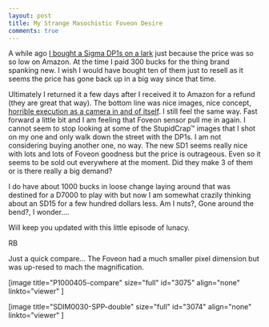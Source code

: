 ```yaml
---
layout: post
title: My Strange Masochistic Foveon Desire
comments: true
---
```

A while ago <a href="http://photo.rwboyer.com/2010/09/21/guess-what-the-cat-drug-in-a-foveon/">I bought a Sigma DP1s on a lark</a> just because the price was so so low on Amazon. At the time I paid 300 bucks for the thing brand spanking new. I wish I would have bought ten of them just to resell as it seems the price has gone back up in a big way since that time.

Ultimately I returned it a few days after I received it to Amazon for a refund (they are great that way). The bottom line was nice images, nice concept, <a href="http://photo.rwboyer.com/2011/01/31/cameras-i-wanted-to-love-but-couldnt/">horrible execution as a camera in and of itself</a>. I still feel the same way. Fast forward a little bit and I am feeling that Foveon sensor pull me in again. I cannot seem to stop looking at some of the StupidCrap™ images that I shot on my one and only walk down the street with the DP1s. I am not considering buying another one, no way. The new SD1 seems really nice with lots and lots of Foveon goodness but the price is outrageous. Even so it seems to be sold out everywhere at the moment. Did they make 3 of them or is there really a big demand?

I do have about 1000 bucks in loose change laying around that was destined for a D7000 to play with but now I am somewhat crazily thinking about an SD15 for a few hundred dollars less. Am I nuts?, Gone around the bend?, I wonder....

Will keep you updated with this little episode of lunacy.

RB

Just a quick compare... The Foveon had a much smaller pixel dimension but was up-resed to mach the magnification.

[image title="P1000405-compare" size="full" id="3075" align="none" linkto="viewer" ]

[image title="SDIM0030-SPP-double" size="full" id="3074" align="none" linkto="viewer" ] 